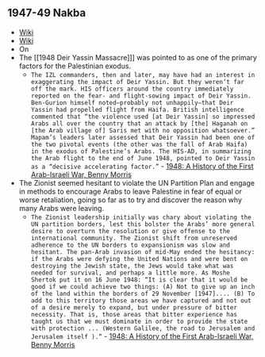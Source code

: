 ## 1947-49 Nakba
- [Wiki](https://en.wikipedia.org/wiki/Nakba)
- [Wiki](https://en.wikipedia.org/wiki/1948_Palestinian_expulsion_and_flight)
- On
- The [[1948 Deir Yassin Massacre]]] was pointed to as one of the primary factors for the Palestinian exodus.
    - `The IZL commanders, then and later, may have had an interest in exaggerating the impact of Deir Yassin. But they weren’t far off the mark. HIS officers around the country immediately reported on the fear- and flight-sowing impact of Deir Yassin. Ben-Gurion himself noted—probably not unhappily—that Deir Yassin had propelled flight from Haifa. British intelligence commented that “the violence used [at Deir Yassin] so impressed Arabs all over the country that an attack by [the] Haganah on [the Arab village of] Saris met with no opposition whatsoever.” Mapam’s leaders later assessed that Deir Yassin had been one of the two pivotal events (the other was the fall of Arab Haifa) in the exodus of Palestine’s Arabs. The HIS-AD, in summarizing the Arab flight to the end of June 1948, pointed to Deir Yassin as a “decisive accelerating factor.”`  - [1948: A History of the First Arab-Israeli War, Benny Morris](https://cloudflare-ipfs.com/ipfs/bafykbzaceboh6eehlb6m6qeyfzcadyiri4vhj3syboxaidhido32jriuuaj3c?filename=Benny%20Morris%20-%201948_%20A%20History%20of%20the%20First%20Arab-Israeli%20War-Yale%20University%20Press%20%282008%29.pdf)
- The Zionist seemed hesitant to violate the UN Partition Plan and engage in methods to encourage Arabs to leave Palestine in fear of equal or worse retaliation, going so far as to try and discover the reason why many Arabs were leaving.
    - `The Zionist leadership initially was chary about violating the UN partition borders, lest this bolster the Arabs’ more general desire to overturn the resolution or give offense to the international community. The Zionist shift from unreserved adherence to the UN borders to expansionism was slow and hesitant. The pan-Arab invasion of mid-May ended the hesitancy: if the Arabs were defying the United Nations and were bent on destroying the Jewish state, the Jews would take what was needed for survival, and perhaps a little more. As Moshe Shertok put it on 16 June 1948: “It is clear that it would be good if we could achieve two things: (A) Not to give up an inch of the land within the borders of 29 November [1947].... (B) To add to this territory those areas we have captured and not out of a desire merely to expand, but under pressure of bitter necessity. That is, those areas that bitter experience has taught us that we must dominate in order to provide the state with protection ... (Western Galilee, the road to Jerusalem and Jerusalem itself ).”`  - [1948: A History of the First Arab-Israeli War, Benny Morris](https://cloudflare-ipfs.com/ipfs/bafykbzaceboh6eehlb6m6qeyfzcadyiri4vhj3syboxaidhido32jriuuaj3c?filename=Benny%20Morris%20-%201948_%20A%20History%20of%20the%20First%20Arab-Israeli%20War-Yale%20University%20Press%20%282008%29.pdf)